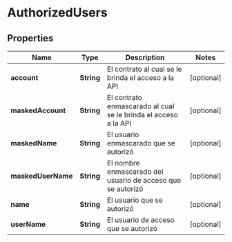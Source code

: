 # AuthorizedUsers

## Properties
Name | Type | Description | Notes
------------ | ------------- | ------------- | -------------
**account** | **String** | El contrato al cual se le brinda el acceso a la API |  [optional]
**maskedAccount** | **String** | El contrato enmascarado al cual se le brinda el acceso a la API |  [optional]
**maskedName** | **String** | El usuario enmascarado que se autorizó |  [optional]
**maskedUserName** | **String** | El nombre enmascarado del usuario de acceso que se autorizó |  [optional]
**name** | **String** | El usuario que se autorizó |  [optional]
**userName** | **String** | El usuario de acceso que se autorizó |  [optional]

